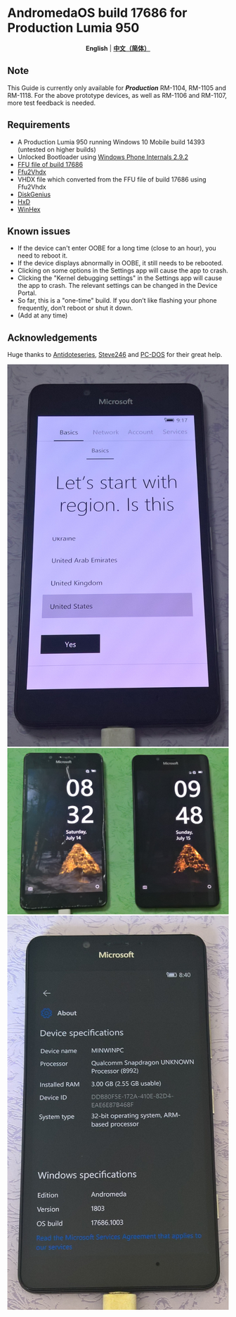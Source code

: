 # AndromedaOS build 17686 for Production Lumia 950
<div align="center">
  
  **English** | [**中文（简体）**](./README_zh-CN.md)
  
</div>

## Note
This Guide is currently only available for ***Production*** RM-1104, RM-1105 and RM-1118. For the above prototype devices, as well as RM-1106 and RM-1107, more test feedback is needed.
## Requirements
* A Production Lumia 950 running Windows 10 Mobile build 14393 (untested on higher builds)
* Unlocked Bootloader using [Windows Phone Internals 2.9.2](https://github.com/ReneLergner/WPinternals/releases/tag/2.9.2)
* [FFU file of build 17686](https://archive.org/download/andromeda17686/Image_180714-0836_Talkman.7z)
* [Ffu2Vhdx](https://github.com/gus33000/Ffu2Vhdx)
* VHDX file which converted from the FFU file of build 17686 using Ffu2Vhdx
* [DiskGenius](https://www.diskgenius.com/download.php)
* [HxD](https://mh-nexus.de/en/hxd/)
* [WinHex](https://www.x-ways.net/winhex/)
## Known issues
* If the device can't enter OOBE for a long time (close to an hour), you need to reboot it.
* If the device displays abnormally in OOBE, it still needs to be rebooted.
* Clicking on some options in the Settings app will cause the app to crash.
* Clicking the "Kernel debugging settings" in the Settings app will cause the app to crash. The relevant settings can be changed in the Device Portal.
* So far, this is a "one-time" build. If you don’t like flashing your phone frequently, don’t reboot or shut it down.
* (Add at any time)
## Acknowledgements
Huge thanks to [Antidoteseries](https://github.com/Antidoteseries), [Steve246](https://github.com/SteveNo246) and [PC-DOS](https://github.com/PC-DOS) for their great help.

![](https://github.com/Ritsu909/Andromeda_17686/blob/main/WP_20240909_23_33_03_Pro.jpg)
![](https://github.com/Ritsu909/Andromeda_17686/blob/main/WP_20240911_00_04_43_Rich.jpg)
![](https://github.com/Ritsu909/Andromeda_17686/blob/main/WP_20240911_12_40_01_Pro.jpg)
